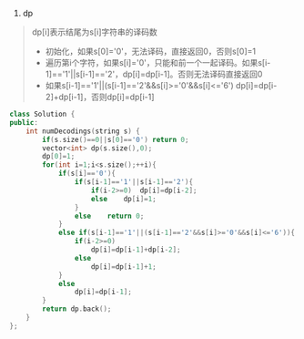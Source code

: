 1. dp
> dp[i]表示结尾为s[i]字符串的译码数  
> - 初始化，如果s[0]='0'，无法译码，直接返回0，否则s[0]=1
> - 遍历第i个字符，如果s[i]='0'，只能和前一个一起译码。如果s[i-1]=='1'||s[i-1]=='2'，dp[i]=dp[i-1]。否则无法译码直接返回0
> - 如果s[i-1]=='1'||(s[i-1]=='2'&&s[i]>='0'&&s[i]<='6') dp[i]=dp[i-2]+dp[i-1]，否则dp[i]=dp[i-1]

```C++
class Solution {
public:
    int numDecodings(string s) {
        if(s.size()==0||s[0]=='0') return 0;
        vector<int> dp(s.size(),0);
        dp[0]=1;
        for(int i=1;i<s.size();++i){
            if(s[i]=='0'){
                if(s[i-1]=='1'||s[i-1]=='2'){
                    if(i-2>=0)  dp[i]=dp[i-2];
                    else    dp[i]=1;
                }
                else    return 0;
            }
            else if(s[i-1]=='1'||(s[i-1]=='2'&&s[i]>='0'&&s[i]<='6')){
                if(i-2>=0)  
                    dp[i]=dp[i-1]+dp[i-2];
                else
                    dp[i]=dp[i-1]+1;
            }
            else 
                dp[i]=dp[i-1];
        }
        return dp.back();
    }
};
```